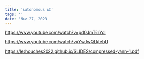 ```yaml
---
title: 'Autonomous AI'
tags: ''
date: 'Nov 27, 2023'
---
```


https://www.youtube.com/watch?v=pd0JmT6rYcI

https://www.youtube.com/watch?v=YwJwQLktebU

https://leshouches2022.github.io/SLIDES/compressed-yann-1.pdf
